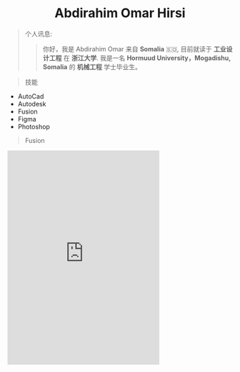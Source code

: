 <h1 align = center> Abdirahim Omar Hirsi </h1>

> 个人讯息:
 >> 你好，我是 Abdirahim Omar 来自 **Somalia** :somalia:, 目前就读于 **工业设计工程** 在 **浙江大学**. 我是一名 **Hormuud University，Mogadishu, Somalia** 的 **机械工程** 学士毕业生。

> 技能
 - AutoCad
 - Autodesk
 - Fusion
 - Figma
 - Photoshop

> Fusion

<iframe src="https://myhub.autodesk360.com/ue28cacf9/shares/public/SH35dfcQT936092f0e435972cb81e48bf077?mode=embed" width="340" height="480" allowfullscreen="true" webkitallowfullscreen="true" mozallowfullscreen="true"  frameborder="0"></iframe>